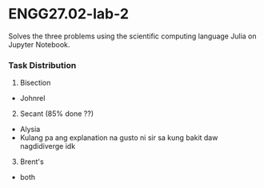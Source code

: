 # ENGG27.02-lab-2
Solves the three problems using the scientific computing language Julia on Jupyter Notebook.

### Task Distribution
1. Bisection
- Johnrel

2. Secant (85% done ??)
- Alysia
- Kulang pa ang explanation na gusto ni sir sa kung bakit daw nagdidiverge idk

3. Brent's
- both